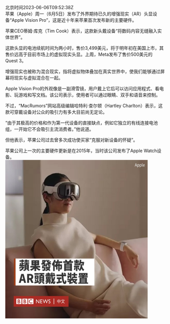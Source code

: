 北京时间2023-06-06T09:52:38Z<br>苹果（Apple）周一（6月5日）发布了外界期待已久的增强现实（AR）头显设备“Apple Vision Pro”，这是近十年来苹果首次发布新的主要硬件。

苹果CEO蒂姆·库克（Tim Cook）表示，这款新头戴设备“将数码内容无缝融入实体世界”。

这款头显的电池续航时间为两小时，售价3,499美元，将于明年初在美国上市，其售价远高于目前市场上的虚拟现实头显。上周，Meta发布了售价500美元的Quest 3。

增强现实也被称为混合现实，指将虚拟物体叠加在真实世界中，使我们能够通过屏幕将现实与虚拟混合在一起。

Apple Vision Pro的外观像是一副滑雪镜，用户戴上它后可以访问应用程式、看电影、玩游戏和写文档。该公司表示，使用者可以通过眼睛、双手和语音来控制。

不过，“MacRumors”网站高级编辑哈特利·查尔顿（Hartley Charlton）表示，这款可穿戴设备对公众的吸引力有多大目前尚无定论。

“由于其极高的价格和作为第一代设备的直接缺点，例如它独立的有线连接电池组，一开始它不会吸引主流消费者。”他说道。

但他表示，苹果公司过去曾多次成功使买家“克服对新设备的怀疑”。

苹果公司上一次的主要硬件更新是在2015年，当时该公司发布了Apple Watch设备。<br><img src='/temp/image/2023/t-Month-6/1665899469068722182_0.jpg' width='450' height='500'><br><br>
